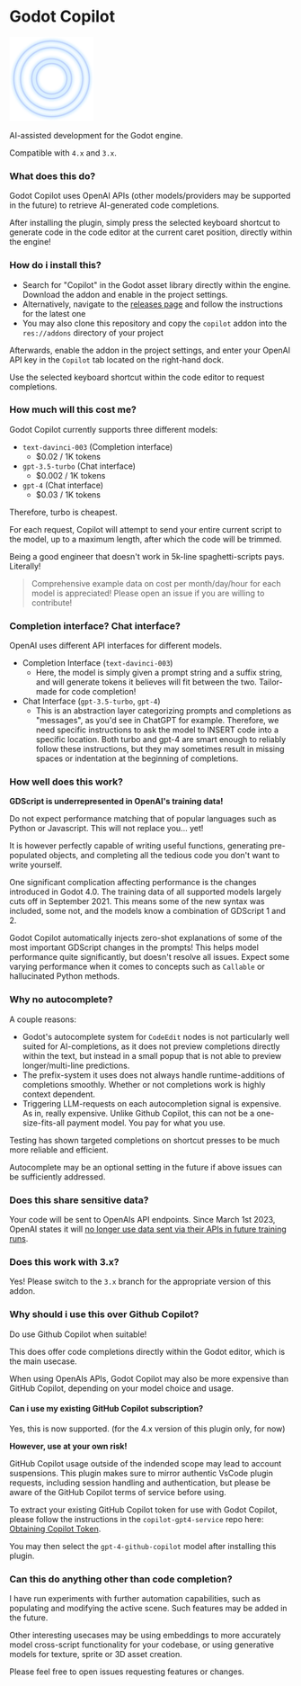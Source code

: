 # Godot Copilot

![Godot Copilot logo and shader designed and written by GPT-4](public_assets/copilot_logo.png)

AI-assisted development for the Godot engine.

Compatible with `4.x` and `3.x`.

### What does this do?

Godot Copilot uses OpenAI APIs (other models/providers may be supported in the future) to retrieve AI-generated code completions.

After installing the plugin, simply press the selected keyboard shortcut to generate code in the code editor at the current caret position, directly within the engine!

### How do i install this?

- Search for "Copilot" in the Godot asset library directly within the engine. Download the addon and enable in the project settings.
- Alternatively, navigate to the [releases page](https://github.com/minosvasilias/godot-copilot/releases) and follow the instructions for the latest one
- You may also clone this repository and copy the `copilot` addon into the `res://addons` directory of your project

Afterwards, enable the addon in the project settings, and enter your OpenAI API key in the `Copilot` tab located on the right-hand dock.

Use the selected keyboard shortcut within the code editor to request completions.

### How much will this cost me?

Godot Copilot currently supports three different models:

- `text-davinci-003` (Completion interface)
  - $0.02 / 1K tokens
- `gpt-3.5-turbo` (Chat interface)
  - $0.002 / 1K tokens
- `gpt-4` (Chat interface)
  - $0.03 / 1K tokens

Therefore, turbo is cheapest.

For each request, Copilot will attempt to send your entire current script to the model, up to a maximum length, after which the code will be trimmed.

Being a good engineer that doesn't work in 5k-line spaghetti-scripts pays. Literally!

> Comprehensive example data on cost per month/day/hour for each model is appreciated! Please open an issue if you are willing to contribute!

### Completion interface? Chat interface?

OpenAI uses different API interfaces for different models.

- Completion Interface (`text-davinci-003`)
  - Here, the model is simply given a prompt string and a suffix string, and will generate tokens it believes will fit between the two. Tailor-made for code completion!
- Chat Interface (`gpt-3.5-turbo`, `gpt-4`)
  - This is an abstraction layer categorizing prompts and completions as "messages", as you'd see in ChatGPT for example. Therefore, we need specific instructions to ask the model to INSERT code into a specific location. Both turbo and gpt-4 are smart enough to reliably follow these instructions, but they may sometimes result in missing spaces or indentation at the beginning of completions.

### How well does this work?

**GDScript is underrepresented in OpenAI's training data!**

Do not expect performance matching that of popular languages such as Python or Javascript. This will not replace you... yet!

It is however perfectly capable of writing useful functions, generating pre-populated objects, and completing all the tedious code you don't want to write yourself.

One significant complication affecting performance is the changes introduced in Godot 4.0. The training data of all supported models largely cuts off in September 2021. This means some of the new syntax was included, some not, and the models know a combination of GDScript 1 and 2.

Godot Copilot automatically injects zero-shot explanations of some of the most important GDScript changes in the prompts! This helps model performance quite significantly, but doesn't resolve all issues. Expect some varying performance when it comes to concepts such as `Callable` or hallucinated Python methods.

### Why no autocomplete?

A couple reasons:

- Godot's autocomplete system for `CodeEdit` nodes is not particularly well suited for AI-completions, as it does not preview completions directly within the text, but instead in a small popup that is not able to preview longer/multi-line predictions.
- The prefix-system it uses does not always handle runtime-additions of completions smoothly. Whether or not completions work is highly context dependent.
- Triggering LLM-requests on each autocompletion signal is expensive. As in, really expensive. Unlike Github Copilot, this can not be a one-size-fits-all payment model. You pay for what you use.

Testing has shown targeted completions on shortcut presses to be much more reliable and efficient.

Autocomplete may be an optional setting in the future if above issues can be sufficiently addressed.

### Does this share sensitive data?

Your code will be sent to OpenAIs API endpoints. Since March 1st 2023, OpenAI states it will [no longer use data sent via their APIs in future training runs](https://openai.com/policies/api-data-usage-policies).

### Does this work with 3.x?

Yes! Please switch to the `3.x` branch for the appropriate version of this addon.

### Why should i use this over Github Copilot?

Do use Github Copilot when suitable!

This does offer code completions directly within the Godot editor, which is the main usecase.

When using OpenAIs APIs, Godot Copilot may also be more expensive than GitHub Copilot, depending on your model choice and usage.

#### Can i use my existing GitHub Copilot subscription?

Yes, this is now supported. (for the 4.x version of this plugin only, for now)

**However, use at your own risk!**

GitHub Copilot usage outside of the indended scope may lead to account suspensions. This plugin makes sure to mirror authentic VsCode plugin requests, including session handling and authentication, but please be aware of the GitHub Copilot terms of service before using.

To extract your existing GitHub Copilot token for use with Godot Copilot, please follow the instructions in the `copilot-gpt4-service` repo here: [Obtaining Copilot Token](https://gitlab.com/aaamoon/copilot-gpt4-service?tab=readme-ov-file#obtaining-copilot-token).

You may then select the `gpt-4-github-copilot` model after installing this plugin.

### Can this do anything other than code completion?

I have run experiments with further automation capabilities, such as populating and modifying the active scene. Such features may be added in the future.

Other interesting usecases may be using embeddings to more accurately model cross-script functionality for your codebase, or using generative models for texture, sprite or 3D asset creation.

Please feel free to open issues requesting features or changes.

